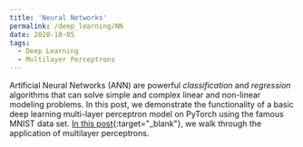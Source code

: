 ```yaml
---
title: 'Neural Networks'
permalink: /deep_learning/NN
date: 2020-10-05
tags:
  - Deep Learning
  - Multilayer Perceptrons
---
```


Artificial Neural Networks (ANN) are powerful *classification* and *regression* algorithms that can solve simple and complex linear and non-linear modeling problems. In this post, we demonstrate the functionality of a basic deep learning multi-layer perceptron model on PyTorch using the famous MNIST data set. [In this post](/deep_learning/NN.html){:target="_blank"}, we walk through the application of multilayer perceptrons.
